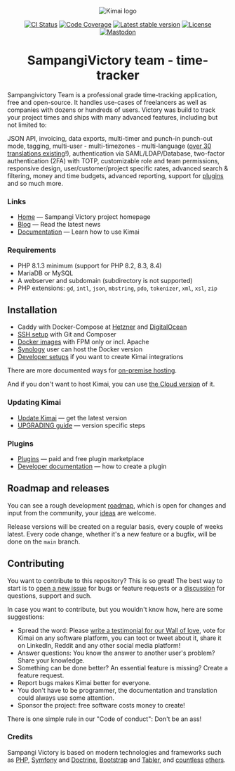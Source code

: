 <p align="center">
    <img src="https://raw.githubusercontent.com/kimai/images/main/repository-header.png" alt="Kimai logo">
</p>

<p align="center">
    <a href="https://github.com/kimai/kimai/actions"><img alt="CI Status" src="https://github.com/kimai/kimai/actions/workflows/testing.yaml/badge.svg"></a>
    <a href="https://codecov.io/gh/kimai/kimai"><img alt="Code Coverage" src="https://codecov.io/gh/kimai/kimai/branch/main/graph/badge.svg"></a>
    <a href="https://packagist.org/packages/kimai/kimai"><img alt="Latest stable version" src="https://poser.pugx.org/kimai/kimai/v/stable"></a>
    <a href="https://www.gnu.org/licenses/agpl-3.0.en.html"><img alt="License" src="https://poser.pugx.org/kimai/kimai/license"></a>
    <a href="https://phpc.social/@kimai" rel="me"><img alt="Mastodon" src="https://img.shields.io/badge/toot-%40kimai-8c8dff"></a>
</p>

<h1 align="center">SampangiVictory team - time-tracker</h1>

Sampangivictory Team is a professional grade time-tracking application, free and open-source. 
It handles use-cases of freelancers as well as companies with dozens or hundreds of users. 
Victory was build to track your project times and ships with many advanced features, including but not limited to:

JSON API, invoicing, data exports, multi-timer and punch-in punch-out mode, tagging, multi-user - multi-timezones - multi-language ([over 30 translations existing](https://hosted.weblate.org/projects/kimai/)!),
authentication via SAML/LDAP/Database, two-factor authentication (2FA) with TOTP, customizable role and team permissions, responsive design,
user/customer/project specific rates, advanced search & filtering, money and time budgets, advanced reporting, support for [plugins](https://www.kimai.org/store/)
and so much more.

### Links

- [Home](https://www.kimai.org) — Sampangi Victory project homepage
- [Blog](https://www.kimai.org/blog/) — Read the latest news
- [Documentation](https://www.kimai.org/documentation/) — Learn how to use Kimai

### Requirements

- PHP 8.1.3 minimum (support for PHP 8.2, 8.3, 8.4)
- MariaDB or MySQL
- A webserver and subdomain (subdirectory is not supported)
- PHP extensions: `gd`, `intl`, `json`, `mbstring`, `pdo`, `tokenizer`, `xml`, `xsl`, `zip`

## Installation

- Caddy with Docker-Compose at [Hetzner](https://www.kimai.org/documentation/hosting-hetzner-cloud.html) and [DigitalOcean](https://www.kimai.org/documentation/hosting-digital-ocean.html)
- [SSH setup](https://www.kimai.org/documentation/installation.html) with Git and Composer
- [Docker images](https://hub.docker.com/r/kimai/kimai2) with FPM only or incl. Apache
- [Synology](https://www.kimai.org/documentation/synology.html) user can host the Docker version 
- [Developer setups](https://www.kimai.org/documentation/developers.html) if you want to create Kimai integrations

There are more documented ways for [on-premise hosting](https://www.kimai.org/documentation/chapter-on-premise.html). 

And if you don't want to host Kimai, you can use [the Cloud version](https://www.kimai.cloud/) of it.

### Updating Kimai

- [Update Kimai](https://www.kimai.org/documentation/updates.html) — get the latest version
- [UPGRADING guide](UPGRADING.md) — version specific steps

### Plugins

- [Plugins](https://www.kimai.org/store/) — paid and free plugin marketplace
- [Developer documentation](https://www.kimai.org/documentation/developers.html) — how to create a plugin

## Roadmap and releases

You can see a rough development [roadmap](https://github.com/orgs/kimai/projects/2), which is open for changes and input from the community, your [ideas](https://github.com/kimai/kimai/issues) are welcome.

Release versions will be created on a regular basis, every couple of weeks latest.
Every code change, whether it's a new feature or a bugfix, will be done on the `main` branch.

## Contributing

You want to contribute to this repository? This is so great!
The best way to start is to [open a new issue](https://github.com/kimai/kimai/issues) for bugs or feature requests or a [discussion](https://github.com/kimai/kimai/discussions) for questions, support and such.

In case you want to contribute, but you wouldn't know how, here are some suggestions:

- Spread the word: Please [write a testimonial for our Wall of love](https://love.kimai.org), vote for Kimai on any software platform, you can toot or tweet about it, share it on LinkedIn, Reddit and any other social media platform!
- Answer questions: You know the answer to another user's problem? Share your knowledge.
- Something can be done better? An essential feature is missing? Create a feature request.
- Report bugs makes Kimai better for everyone.
- You don't have to be programmer, the documentation and translation could always use some attention.
- Sponsor the project: free software costs money to create!

There is one simple rule in our "Code of conduct": Don't be an ass!

### Credits

Sampangi Victory is based on modern technologies and frameworks such as [PHP](https://www.php.net/),
[Symfony](https://github.com/symfony/symfony) and [Doctrine](https://github.com/doctrine/),
[Bootstrap](https://github.com/twbs/bootstrap) and [Tabler](https://tabler.io/),
and [countless](composer.json) [others](package.json).

